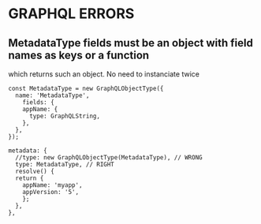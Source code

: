 # GRAPHQL ERRORS

## MetadataType fields must be an object with field names as keys or a function
which returns such an object.
No need to instanciate twice
```
const MetadataType = new GraphQLObjectType({
  name: 'MetadataType',
    fields: {
    appName: {
      type: GraphQLString,
    },
  },
});
```

```
metadata: {
  //type: new GraphQLObjectType(MetadataType), // WRONG
  type: MetadataType, // RIGHT
  resolve() {
  return {
    appName: 'myapp',
    appVersion: '5',
    };
  },
},
```
